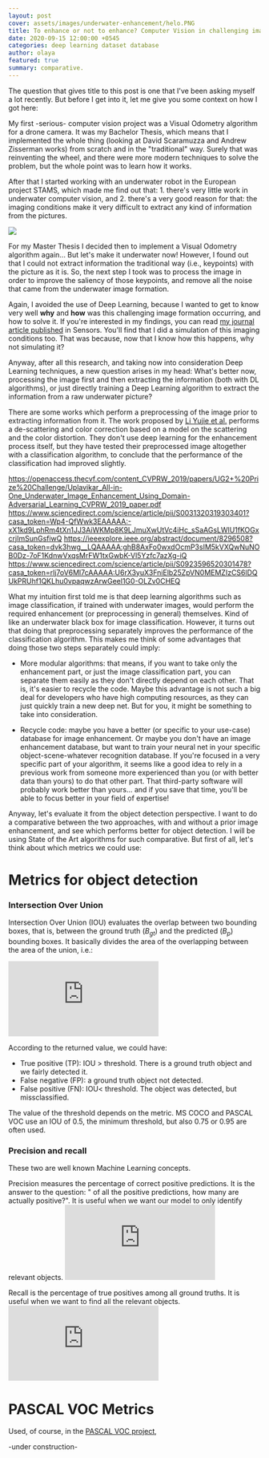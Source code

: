 ```yaml
---
layout: post
cover: assets/images/underwater-enhancement/helo.PNG
title: To enhance or not to enhance? Computer Vision in challenging imaging conditions
date: 2020-09-15 12:00:00 +0545
categories: deep learning dataset database
author: olaya
featured: true
summary: comparative.
---
```


The question that gives title to this post is one that I've been asking myself a lot recently.
But before I get into it, let me give you some context on how I got here:

My first -serious- computer vision project was a Visual Odometry algorithm for a drone camera.
It was my Bachelor Thesis, which means that I implemented the whole thing (looking at David Scaramuzza and Andrew Zisserman works) from scratch and in the "traditional" way. Surely that was reinventing the wheel, and there were more modern techniques to solve the problem, but the whole point was to learn how it works.

After that I started working with an underwater robot in the European project STAMS, which made me find out that: 1. there's very little work in underwater computer vision, and 2. there's a very good reason for that: the imaging conditions make it very difficult to extract any kind of information from the pictures.

![](https://media1.tenor.com/images/bba8fcb26bf3ff32fd1125c175b8268d/tenor.gif)

For my Master Thesis I decided then to implement a Visual Odometry algorithm again... But let's make it underwater now!
However, I found out that I could not extract information the traditional way (i.e., keypoints) with the picture as it is. So, the next step I took was to process the image in order to improve the saliency of those keypoints, and remove all the noise that came from the underwater image formation.

Again, I avoided the use of Deep Learning, because I wanted to get to know very well **why** and **how** was this challenging image formation occurring, and how to solve it. If you're interested in my findings, you can read [my journal article published](https://doi.org/10.3390/s19245497) in Sensors. You'll find that I did a simulation of this imaging conditions too. That was because, now that I know how this happens, why not simulating it?



Anyway, after all this research, and taking now into consideration Deep Learning techniques, a new question arises in my head: What's better now, processing the image first and then extracting the information (both with DL algorithms), or just directly training a Deep Learning algorithm to extract the information from a raw underwater picture?

There are some works which perform a preprocessing of the image prior to extracting information from it.
The work proposed by [Li Yujie et al.](https://doi.org/10.1016/j.compeleceng.2016.08.008) performs a de-scattering and color correction based on a model on the scattering and the color distortion. They don't use deep learning for the enhancement process itself, but they have tested their preprocessed image altogether with a classification algorithm, to conclude that the performance of the classification had improved slightly.

https://openaccess.thecvf.com/content_CVPRW_2019/papers/UG2+%20Prize%20Challenge/Uplavikar_All-in-One_Underwater_Image_Enhancement_Using_Domain-Adversarial_Learning_CVPRW_2019_paper.pdf
https://www.sciencedirect.com/science/article/pii/S0031320319303401?casa_token=Wp4-QfWwk3EAAAAA:-xX1kd9LphRm4tXn1JJ3AiWKMp8K9LJmuXwUtVc4iHc_sSaAGsLWlU1fKOGxcrjImSunGsfiwQ
https://ieeexplore.ieee.org/abstract/document/8296508?casa_token=dvk3hwg__LQAAAAA:ghB8AxFo0wxdOcmP3sIM5kVXQwNuNOB0Dz-7oF1KdnwVxqsMrFW1txGwbK-Vl5Yzfc7azXg-iQ
https://www.sciencedirect.com/science/article/pii/S0923596520301478?casa_token=rlj7oV6Ml7cAAAAA:U6rX3yuX3FniElb25ZpVN0MEMZIzCS6lDQUkPRUhf1QKLhu0vpaqwzArwGeel1G0-OLZv0CHEQ

What my intuition first told me is that deep learning algorithms such as image classification, if trained with underwater images, would perform the required enhancement (or preprocessing in general) themselves. Kind of like an underwater black box for image classification.
However, it turns out that doing that preprocessing separately improves the performance of the classification algorithm. This makes me think of some advantages that doing those two steps separately could imply:

  - More modular algorithms: that means, if you want to take only the enhancement part, or just the image classification part, you can separate them easily as they don't directly depend on each other. That is, it's easier to recycle the code. Maybe this advantage is not such a big deal for developers who have high computing resources, as they can just quickly train a new deep net. But for you, it might be something to take into consideration.

  - Recycle code: maybe you have a better (or specific to your use-case) database for image enhancement. Or maybe you don't have an image enhancement database, but want to train your neural net in your specific object-scene-whatever recognition database. If you're focused in a very specific part of your algorithm, it seems like a good idea to rely in a previous work from someone more experienced than you (or with better data than yours) to do that other part. That third-party software will probably work better than yours... and if you save that time, you'll be able to focus better in your field of expertise!

Anyway, let's evaluate it from the object detection perspective. I want to do a comparative between the two approaches, with and without a prior image enhancement, and see which performs better for object detection. I will be using State of the Art algorithms for such comparative.
But first of all, let's think about which metrics we could use:

# Metrics for object detection

### Intersection Over Union
Intersection Over Union (IOU) evaluates the overlap between two bounding boxes, that is, between the ground truth ($B_{gt}$) and the predicted ($B_{p}$) bounding boxes.
It basically divides the area of the overlapping between the area of the union, i.e.:

![IOU](http://www.sciweavers.org/tex2img.php?eq=IOU%20%3D%20%5Cfrac%7Barea%28B_%7Bgt%7D%20%5Cbigcap%20B_%7Bp%7D%29%7D%7Barea%28B_%7Bgt%7D%20%5Cbigcup%20B_%7Bp%7D%29%7D%20&bc=Transparent&fc=Black&im=jpg&fs=12&ff=arev&edit=0)

According to the returned value, we could have:

- True positive  (TP): IOU > threshold. There is a ground truth object and we fairly detected it.
- False negative (FP): a ground truth object not detected.
- False positive (FN): IOU< threshold. The object was detected, but missclassified.

The value of the threshold depends on the metric. MS COCO and PASCAL VOC use an IOU of 0.5, the minimum threshold, but also 0.75 or 0.95 are often used.

### Precision and recall
These two are well known Machine Learning concepts.

Precision measures the percentage of correct positive predictions. It is the answer to the question: " of all the positive predictions, how many are actually positive?". It is useful when we want our model to only identify relevant objects.
![precision](http://www.sciweavers.org/tex2img.php?eq=Precision%20%3D%20%5Cfrac%7BTP%7D%7BTP%2BFP%7D&bc=Transparent&fc=Black&im=png&fs=12&ff=arev&edit=0)

Recall is the percentage of  true positives among all ground truths. It is useful when we want to find all the relevant objects.
![recall](http://www.sciweavers.org/tex2img.php?eq=Recall%20%3D%20%5Cfrac%7BTP%7D%7BTP%2BFN%7D&bc=Transparent&fc=Black&im=png&fs=12&ff=arev&edit=0)


# PASCAL VOC Metrics

Used, of course, in the [PASCAL VOC project](http://host.robots.ox.ac.uk:8080/pascal/VOC/index.html),



-under construction-
